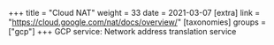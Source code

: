 +++
title = "Cloud NAT"
weight = 33
date = 2021-03-07
[extra]
link = "https://cloud.google.com/nat/docs/overview/"
[taxonomies]
groups = ["gcp"]
+++
GCP service: Network address translation service

